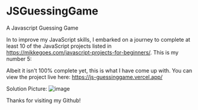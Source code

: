 # JSGuessingGame
A Javascript Guessing Game 

In to improve my JavaScript skills, I embarked on a journey to complete at least 10 of the JavaScript projects listed in https://mikkegoes.com/javascript-projects-for-beginners/.
This is my number 5:

Albeit it isn't 100% complete yet, this is what I have come up with.
You can view the project live here:
https://js-guessinggame.vercel.app/

Solution Picture:
![image](https://user-images.githubusercontent.com/71140995/184634545-09a2a317-235b-4560-b4bd-50bb4a755935.png)


Thanks for visiting my Github!

